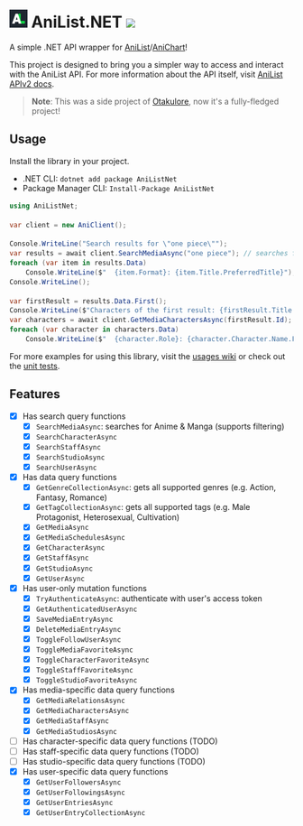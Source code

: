 # <img src=".github/icon.png" width="32"/> AniList.NET [![](https://img.shields.io/nuget/v/AniListNet?label=NuGet&logo=nuget&style=flat-square)](https://www.nuget.org/packages/AniListNet)

A simple .NET API wrapper for [AniList](https://anilist.co)/[AniChart](https://anichart.net)!

This project is designed to bring you a simpler way to access and interact with the AniList API. For more information about the API itself, visit [AniList APIv2 docs](https://anilist.gitbook.io/anilist-apiv2-docs).

> **Note**: This was a side project of [Otakulore](https://github.com/dentolos19/Otakulore), now it's a fully-fledged project!

## Usage

Install the library in your project.

- .NET CLI: `dotnet add package AniListNet`
- Package Manager CLI: `Install-Package AniListNet`

```cs
using AniListNet;

var client = new AniClient();

Console.WriteLine("Search results for \"one piece\"");
var results = await client.SearchMediaAsync("one piece"); // searches for the term "one piece"
foreach (var item in results.Data)
    Console.WriteLine($"  {item.Format}: {item.Title.PreferredTitle}");
Console.WriteLine();

var firstResult = results.Data.First();
Console.WriteLine($"Characters of the first result: {firstResult.Title.PreferredTitle} ({firstResult.Format})");
var characters = await client.GetMediaCharactersAsync(firstResult.Id); // gets character list of the first result
foreach (var character in characters.Data)
    Console.WriteLine($"  {character.Role}: {character.Character.Name.FullName}");
```

For more examples for using this library, visit the [usages wiki](https://github.com/dentolos19/AniListNet/wiki/Usages) or check out the [unit tests](./AniListNet.Tests).

## Features

- [X] Has search query functions
  - [X] `SearchMediaAsync`: searches for Anime & Manga (supports filtering)
  - [X] `SearchCharacterAsync`
  - [X] `SearchStaffAsync`
  - [X] `SearchStudioAsync`
  - [X] `SearchUserAsync`
- [X] Has data query functions
  - [X] `GetGenreCollectionAsync`: gets all supported genres (e.g. Action, Fantasy, Romance)
  - [X] `GetTagCollectionAsync`: gets all supported tags (e.g. Male Protagonist, Heterosexual, Cultivation)
  - [X] `GetMediaAsync`
  - [X] `GetMediaSchedulesAsync`
  - [X] `GetCharacterAsync`
  - [X] `GetStaffAsync`
  - [X] `GetStudioAsync`
  - [X] `GetUserAsync`
- [X] Has user-only mutation functions
  - [X] `TryAuthenticateAsync`: authenticate with user's access token
  - [X] `GetAuthenticatedUserAsync`
  - [X] `SaveMediaEntryAsync`
  - [X] `DeleteMediaEntryAsync`
  - [X] `ToggleFollowUserAsync`
  - [X] `ToggleMediaFavoriteAsync`
  - [X] `ToggleCharacterFavoriteAsync`
  - [X] `ToggleStaffFavoriteAsync`
  - [X] `ToggleStudioFavoriteAsync`
- [X] Has media-specific data query functions
  - [X] `GetMediaRelationsAsync`
  - [X] `GetMediaCharactersAsync`
  - [X] `GetMediaStaffAsync`
  - [X] `GetMediaStudiosAsync`
- [ ] Has character-specific data query functions (TODO)
- [ ] Has staff-specific data query functions (TODO)
- [ ] Has studio-specific data query functions (TODO)
- [X] Has user-specific data query functions
  - [X] `GetUserFollowersAsync`
  - [X] `GetUserFollowingsAsync`
  - [X] `GetUserEntriesAsync`
  - [X] `GetUserEntryCollectionAsync`